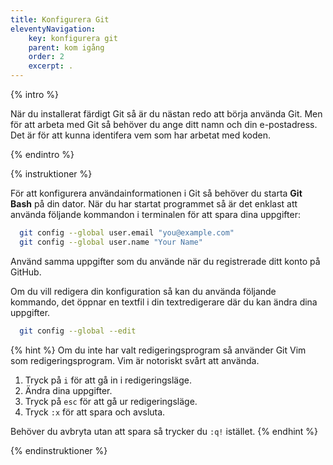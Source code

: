 ```yaml
---
title: Konfigurera Git
eleventyNavigation:
    key: konfigurera git
    parent: kom igång
    order: 2
    excerpt: .
---
```


{% intro %}

När du installerat färdigt Git så är du nästan redo att börja använda Git. Men för att arbeta med Git så behöver du ange ditt namn och din e-postadress. Det är för att kunna identifera vem som har arbetat med koden.

{% endintro %}

{% instruktioner %}

För att konfigurera användainformationen i Git så behöver du starta **Git Bash** på din dator. När du har startat programmet så är det enklast att använda följande kommandon i terminalen för att spara dina uppgifter:

```bash
  git config --global user.email "you@example.com"
  git config --global user.name "Your Name"
```

Använd samma uppgifter som du använde när du registrerade ditt konto på GitHub.

Om du vill redigera din konfiguration så kan du använda följande kommando, det öppnar en textfil i din textredigerare där du kan ändra dina uppgifter.

```bash
  git config --global --edit
```

{% hint %}
Om du inte har valt redigeringsprogram så använder Git Vim som redigeringsprogram. Vim är notoriskt svårt att använda.

1. Tryck på `i` för att gå in i redigeringsläge.
2. Ändra dina uppgifter.
3. Tryck på `esc` för att gå ur redigeringsläge.
4. Tryck `:x` för att spara och avsluta.

Behöver du avbryta utan att spara så trycker du `:q!` istället.
{% endhint %}

{% endinstruktioner %}
